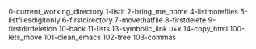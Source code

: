 0-current_working_directory
1-listit
2-bring_me_home
4-listmorefiles
5-listfilesdigitonly
6-firstdirectory
7-movethatfile
8-firstdelete
9-firstdirdeletion
10-back
11-lists
13-symbolic_link
u+x 14-copy_html
100-lets_move
101-clean_emacs
102-tree
103-commas
